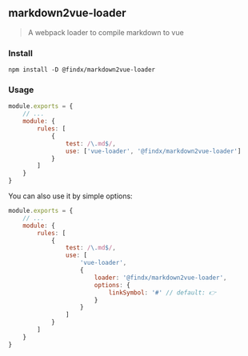 ## markdown2vue-loader

> A webpack loader to compile markdown to vue

### Install
```
npm install -D @findx/markdown2vue-loader
```

### Usage

```js
module.exports = {
    // ...
    module: {
        rules: [
            {
                test: /\.md$/,
                use: ['vue-loader', '@findx/markdown2vue-loader']
            }
        ]
    }
}
```

You can also use it by simple options:
```js
module.exports = {
    // ...
    module: {
        rules: [
            {
                test: /\.md$/,
                use: [
                    'vue-loader',
                    {
                        loader: '@findx/markdown2vue-loader',
                        options: {
                            linkSymbol: '#' // default: 👉
                        }
                    }
                ]
            }
        ]
    }
}
```


